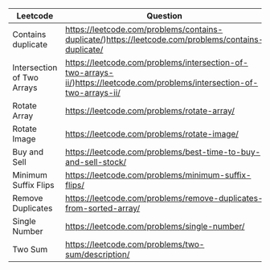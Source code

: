 
| Leetcode | Question | 
| -------- | -------- | 
| Contains duplicate   | https://leetcode.com/problems/contains-duplicate/)https://leetcode.com/problems/contains-duplicate/  | 
| Intersection of Two Arrays  | https://leetcode.com/problems/intersection-of-two-arrays-ii/)https://leetcode.com/problems/intersection-of-two-arrays-ii/  |
| Rotate Array| https://leetcode.com/problems/rotate-array/|
| Rotate Image| https://leetcode.com/problems/rotate-image/|
|Buy and Sell | https://leetcode.com/problems/best-time-to-buy-and-sell-stock/|
| Minimum Suffix Flips | https://leetcode.com/problems/minimum-suffix-flips/|
| Remove Duplicates | https://leetcode.com/problems/remove-duplicates-from-sorted-array/|
| Single Number | https://leetcode.com/problems/single-number/|
| Two Sum | https://leetcode.com/problems/two-sum/description/| 

